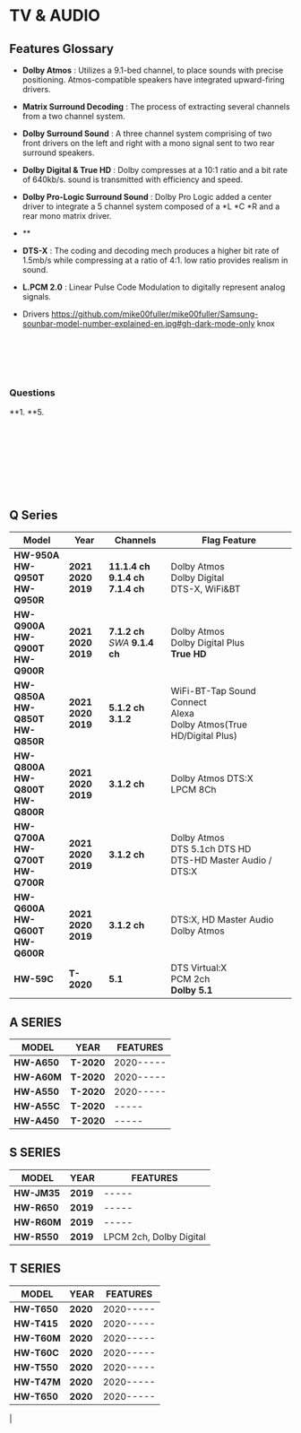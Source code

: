 # TV & AUDIO
## Features Glossary
- **Dolby Atmos** : Utilizes a 9.1-bed channel, to place sounds with precise positioning. Atmos-compatible speakers have integrated upward-firing drivers.
- **Matrix Surround Decoding** : The process of extracting several channels from a two channel system.
- **Dolby Surround Sound** : A three channel system comprising of two front drivers on the left and right with a mono signal sent to two rear surround speakers.
- **Dolby Digital & True HD** : Dolby compresses at a 10:1 ratio and a bit rate of 640kb/s. sound is transmitted with efficiency and speed.
- **Dolby Pro-Logic Surround Sound** : Dolby Pro Logic added a center driver to integrate a 5 channel system composed of a *L *C *R and a rear mono matrix driver.
- **
- **DTS-X** : The coding and decoding mech produces a higher bit rate of 1.5mb/s while compressing at a ratio of 4:1. low ratio provides realism in sound.
- **L.PCM 2.0** : Linear Pulse Code Modulation to digitally represent analog signals.

- Drivers
https://github.com/mike00fuller/mike00fuller/Samsung-sounbar-model-number-explained-en.jpg#gh-dark-mode-only
knox 

<br>
<br>
<br>
<br>


### Questions
**1. 
**5. 


<br>
<br>
<br>
<br>
<br>
<br>
<br>

## Q Series

| Model | Year | Channels | Flag Feature |
|-------|----------|------|--------|
|**HW-950A<br>HW-Q950T<br>HW-Q950R**|**2021**<br>**2020**<br>**2019**|**11.1.4 ch**<br>**9.1.4 ch** <br>**7.1.4 ch**|Dolby Atmos<br> Dolby Digital<br> DTS-X, WiFi&BT|
|**HW-Q900A<br>HW-Q900T<br>HW-Q900R**|**2021**<br>**2020**<br>**2019**|**7.1.2 ch**<br> *SWA* **9.1.4 ch**|Dolby Atmos<br> Dolby Digital Plus<br> **True HD**|
|**HW-Q850A<br>HW-Q850T<br>HW-Q850R**|**2021**<br>**2020**<br>**2019**|**5.1.2 ch**<br>**3.1.2**|WiFi-BT-Tap Sound Connect<br>Alexa<br>Dolby Atmos(True HD/Digital Plus)|
|**HW-Q800A<br>HW-Q800T<br>HW-Q800R**|**2021**<br>**2020**<br>**2019**|**3.1.2 ch**|Dolby Atmos DTS:X <br> LPCM 8Ch |
|**HW-Q700A<br>HW-Q700T<br>HW-Q700R**|**2021**<br>**2020**<br>**2019**|**3.1.2 ch** |Dolby Atmos <br> DTS 5.1ch DTS HD <br> DTS-HD Master Audio / DTS:X |
|**HW-Q600A<br>HW-Q600T<br>HW-Q600R**|**2021**<br>**2020**<br>**2019**|**3.1.2 ch** |DTS:X, HD Master Audio<br> Dolby Atmos|
|**HW-59C**|**T-2020**|**5.1**|DTS Virtual:X<br> PCM 2ch<br>**Dolby 5.1**|


## A SERIES
| MODEL | YEAR | FEATURES |
|-------|----------|------|
|**HW-A650**|**T-2020**|2020-----|
|**HW-A60M**|**T-2020**|2020-----|
|**HW-A550**|**T-2020**|2020-----|
|**HW-A55C**|**T-2020**|-----|
|**HW-A450**|**T-2020**|-----|


## S SERIES 
| MODEL | YEAR | FEATURES |
|-------|----------|------|
|**HW-JM35**|**2019**|-----|
|**HW-R650**|**2019**|-----|
|**HW-R60M**|**2019**|-----|
|**HW-R550**|**2019**|LPCM 2ch, Dolby Digital|**2.1 ch** |

## T SERIES 
| MODEL | YEAR | FEATURES |
|-------|----------|------|
|**HW-T650**|**2020**|2020-----|
|**HW-T415**|**2020**|2020-----|
|**HW-T60M**|**2020**|2020-----|
|**HW-T60C**|**2020**|2020-----|
|**HW-T550**|**2020**|2020-----|
|**HW-T47M**|**2020**|2020-----|
|**HW-T650**|**2020**|2020-----|
|
